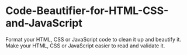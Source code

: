 # Code-Beautifier-for-HTML-CSS-and-JavaScript
Format your HTML, CSS or JavaScript code to clean it up and beautify it. Make your HTML, CSS or JavaScript easier to read and validate it.
